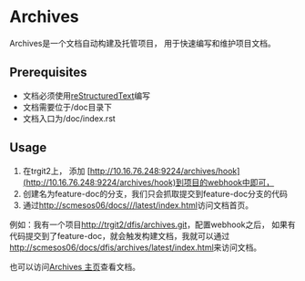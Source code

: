 # Archives

Archives是一个文档自动构建及托管项目， 用于快速编写和维护项目文档。

## Prerequisites
- 文档必须使用[reStructuredText](http://docutils.sourceforge.net/rst.html)编写
- 文档需要位于/doc目录下
- 文档入口为/doc/index.rst

## Usage

1. 在trgit2上， 添加 [http://10.16.76.248:9224/archives/hook](http://10.16.76.248:9224/archives/hook)到项目的webhook中即可，
2. 创建名为feature-doc的分支，我们只会抓取提交到feature-doc分支的代码
3. 通过[http://scmesos06/docs/<GROUP>/<PROJECT>/latest/index.html](http://scmesos06/docs/<GROUP>/<PROJECT>/latest/index.html)访问文档首页。

例如：我有一个项目[http://trgit2/dfis/archives.git](http://trgit2/dfis/archives.git)，配置webhook之后，
如果有代码提交到了feature-doc，就会触发构建文档，我就可以通过[http://scmesos06/docs/dfis/archives/latest/index.html](http://scmesos06/docs/dfis/archives/latest/index.html)来访问文档。

也可以访问[Archives 主页](http://scmesos06/docs)查看文档。